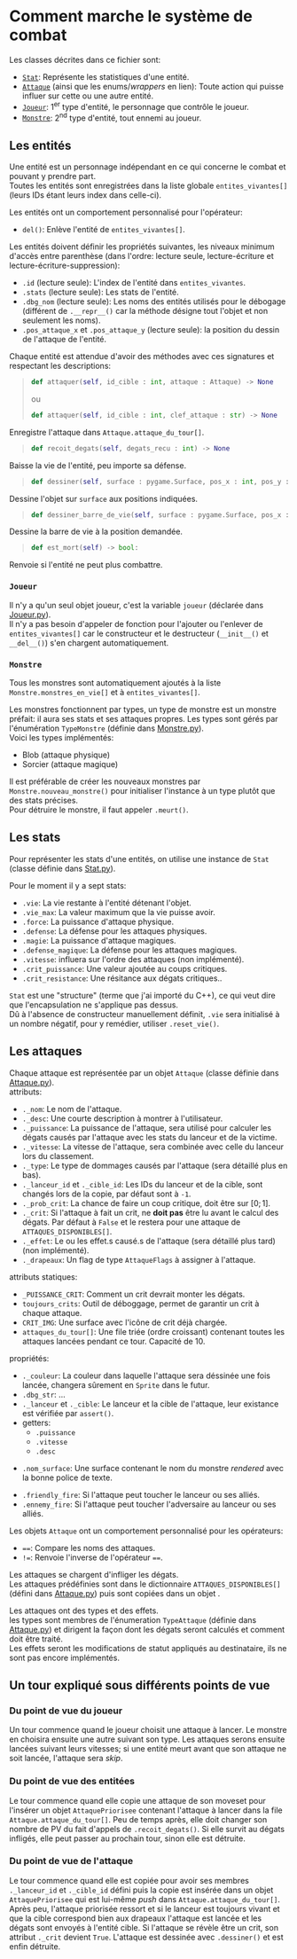 # Comment marche le système de combat

Les classes décrites dans ce fichier sont:
+ [`Stat`](../sources/Stats.py): Représente les statistiques d'une entité.
+ [`Attaque`](../sources/Attaque.py) (ainsi que les enums/_wrappers_ en lien): Toute action qui puisse influer sur cette ou une autre entité.
+ [`Joueur`](../sources/Joueur.py): 1<sup>er</sup> type d'entité, le personnage que contrôle le joueur.
+ [`Monstre`](../sources/Monstre.py): 2<sup>nd</sup> type d'entité, tout ennemi au joueur.

## Les entités
Une entité est un personnage indépendant en ce qui concerne le combat et pouvant y prendre part.  
Toutes les entités sont enregistrées dans la liste globale `entites_vivantes[]` (leurs IDs étant leurs index dans celle-ci).

Les entités ont un comportement personnalisé pour l'opérateur:
+ `del()`: Enlève l'entité de `entites_vivantes[]`. <!--Pas vraiment un opérateur mais restons simple.-->

Les entités doivent définir les propriétés suivantes, les niveaux minimum d'accès entre parenthèse (dans l'ordre: lecture seule, lecture-écriture et lecture-écriture-suppression):
+ `.id` (lecture seule): L'index de l'entité dans `entites_vivantes`.
+ `.stats` (lecture seule): Les stats de l'entité.
+ `.dbg_nom` (lecture seule): Les noms des entités utilisés pour le débogage (différent de `.__repr__()` car la méthode désigne tout l'objet et non seulement les noms).
+ `.pos_attaque_x` et `.pos_attaque_y` (lecture seule): la position du dessin de l'attaque de l'entité.

Chaque entité est attendue d'avoir des méthodes avec ces signatures et respectant les descriptions:
>```Python
> def attaquer(self, id_cible : int, attaque : Attaque) -> None
>```
> ou
>```Python
> def attaquer(self, id_cible : int, clef_attaque : str) -> None
>```
Enregistre l'attaque dans `Attaque.attaque_du_tour[]`.

>```Python
> def recoit_degats(self, degats_recu : int) -> None
>```
Baisse la vie de l'entité, peu importe sa défense.

> ```Python
> def dessiner(self, surface : pygame.Surface, pos_x : int, pos_y : int) -> None
> ```
Dessine l'objet sur `surface` aux positions indiquées.

>```Python
> def dessiner_barre_de_vie(self, surface : pygame.Surface, pos_x : int, pos_y : int) -> None
>```
Dessine la barre de vie à la position demandée.

>```Python
>def est_mort(self) -> bool:
>```
Renvoie si l'entité ne peut plus combattre.

### `Joueur`
Il n'y a qu'un seul objet joueur, c'est la variable `joueur` (déclarée dans [Joueur.py](../sources/Joueur.py)).  
Il n'y a pas besoin d'appeler de fonction pour l'ajouter ou l'enlever de `entites_vivantes[]` car le constructeur et le destructeur (`__init__()` et `__del__()`) s'en chargent automatiquement.

### `Monstre`
Tous les monstres sont automatiquement ajoutés à la liste `Monstre.monstres_en_vie[]` et à `entites_vivantes[]`.

Les monstres fonctionnent par types, un type de monstre est un monstre préfait: il aura ses stats et ses attaques propres. Les types sont gérés par l'énumération `TypeMonstre` (définie dans [Monstre.py](../sources/Monstre.py)).  
Voici les types implémentés:
+ Blob (attaque physique)
+ Sorcier (attaque magique)

Il est préférable de créer les nouveaux monstres par `Monstre.nouveau_monstre()` pour initialiser l'instance à un type plutôt que des stats précises.  
Pour détruire le monstre, il faut appeler `.meurt()`.

## Les stats
Pour représenter les stats d'une entités, on utilise une instance de `Stat` (classe définie dans [Stat.py](../sources/Stats.py)).

Pour le moment il y a sept stats:
- `.vie`: La vie restante à l'entité détenant l'objet.
- `.vie_max`: La valeur maximum que la vie puisse avoir.
- `.force`: La puissance d'attaque physique.
- `.defense`: La défense pour les attaques physiques.
- `.magie`: La puissance d'attaque magiques.
- `.defense_magique`: La défense pour les attaques magiques.
- `.vitesse`: influera sur l'ordre des attaques (non implémenté).
- `.crit_puissance`: Une valeur ajoutée au coups critiques.
- `.crit_resistance`: Une résitance aux dégats critiques..

`Stat` est une "structure" (terme que j'ai importé du C++), ce qui veut dire que l'encapsulation ne s'applique pas dessus.  
Dû à l'absence de constructeur manuellement définit, `.vie` sera initialisé à un nombre négatif, pour y remédier, utiliser `.reset_vie()`.

## Les attaques
Chaque attaque est représentée par un objet `Attaque` (classe définie dans [Attaque.py](../sources/Attaque.py)).  
attributs:
+ `._nom`: Le nom de l'attaque.
+ `._desc`: Une courte description à montrer à l'utilisateur.
+ `._puissance`: La puissance de l'attaque, sera utilisé pour calculer les dégats causés par l'attaque avec les stats du lanceur et de la victime.
+ `._vitesse`: La vitesse de l'attaque, sera combinée avec celle du lanceur lors du classement.
+ `._type`: Le type de dommages causés par l'attaque (sera détaillé plus en bas).
+ `._lanceur_id` et `._cible_id`: Les IDs du lanceur et de la cible, sont changés lors de la copie, par défaut sont à `-1`.
+ `._prob_crit`: La chance de faire un coup critique, doit être sur $[0; 1]$.
+ `._crit`: Si l'attaque à fait un crit, ne **doit pas** être lu avant le calcul des dégats. Par défaut à `False` et le restera pour une attaque de `ATTAQUES_DISPONIBLES[]`.
+ `._effet`: Le ou les effet.s causé.s de l'attaque (sera détaillé plus tard) (non implémenté).
+ `._drapeaux`: Un flag de type `AttaqueFlags` à assigner à l'attaque.


attributs statiques:
+ `_PUISSANCE_CRIT`: Comment un crit devrait monter les dégats.
+ `toujours_crits`: Outil de déboggage, permet de garantir un crit à chaque attaque.
+ `CRIT_IMG`: Une surface avec l'icône de crit déjà chargée.
+ `attaques_du_tour[]`: Une file triée (ordre croissant) contenant toutes les attaques lancées pendant ce tour. Capacité de 10.

propriétés:
+ `._couleur`: La couleur dans laquelle l'attaque sera déssinée une fois lancée, changera sûrement en `Sprite` dans le futur.
+ `.dbg_str`: ...
+ `._lanceur` et `._cible`: Le lanceur et la cible de l'attaque, leur existance est vérifiée par `assert()`.
+ getters:
	- `.puissance`
	- `.vitesse`
	- `.desc`
- `.nom_surface`: Une surface contenant le nom du monstre _rendered_ avec la bonne police de texte.
+ `.friendly_fire`: Si l'attaque peut toucher le lanceur ou ses alliés.
+ `.ennemy_fire`: Si l'attaque peut toucher l'adversaire au lanceur ou ses alliés.

Les objets `Attaque` ont un comportement personnalisé pour les opérateurs:
+ `==`: Compare les noms des attaques.
+ `!=`: Renvoie l'inverse de l'opérateur `==`.

Les attaques se chargent d'infliger les dégats.  
Les attaques prédéfinies sont dans le dictionnaire `ATTAQUES_DISPONIBLES[]` (défini dans [Attaque.py](../sources/Attaque.py)) puis sont copiées dans un objet .

Les attaques ont des types et des effets.  
les types sont membres de l'énumeration `TypeAttaque` (définie dans [Attaque.py](../sources/Attaque.py)) et dirigent la façon dont les dégats seront calculés et comment doit être traité.  
Les effets seront les modifications de statut appliqués au destinataire, ils ne sont pas encore implémentés.

## Un tour expliqué sous différents points de vue
### Du point de vue du joueur
Un tour commence quand le joueur choisit une attaque à lancer. Le monstre en choisira ensuite une autre suivant son type. Les attaques serons ensuite lancées suivant leurs vitesses; si une entité meurt avant que son attaque ne soit lancée, l'attaque sera _skip_.

### Du point de vue des entitées
Le tour commence quand elle copie une attaque de son moveset pour l'insérer un objet `AttaquePriorisee` contenant l'attaque à lancer dans la file `Attaque.attaque_du_tour[]`. Peu de temps après, elle doit changer son nombre de PV du fait d'appels de `.recoit_degats()`. Si elle survit au dégats infligés, elle peut passer au prochain tour, sinon elle est détruite.

### Du point de vue de l'attaque
Le tour commence quand elle est copiée pour avoir ses membres `._lanceur_id` et `._cible_id` défini puis la copie est insérée dans un objet `AttaquePriorisee` qui est lui-même _push_ dans `Attaque.attaque_du_tour[]`. Après peu, l'attaque priorisée ressort et si le lanceur est toujours vivant et que la cible correspond bien aux drapeaux l'attaque est lancée et les dégats sont envoyés à l'entité cible. Si l'attaque se révèle être un crit, son attribut `._crit` devient `True`. L'attaque est dessinée avec `.dessiner()` et est enfin détruite.